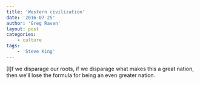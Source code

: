 ```yaml
---
title: 'Western civilization'
date: '2016-07-25'
author: 'Greg Raven'
layout: post
categories:
    - culture
tags:
    - 'Steve King'
---
```


\[I\]f we disparage our roots, if we disparage what makes this a great nation, then we’ll lose the formula for being an even greater nation.